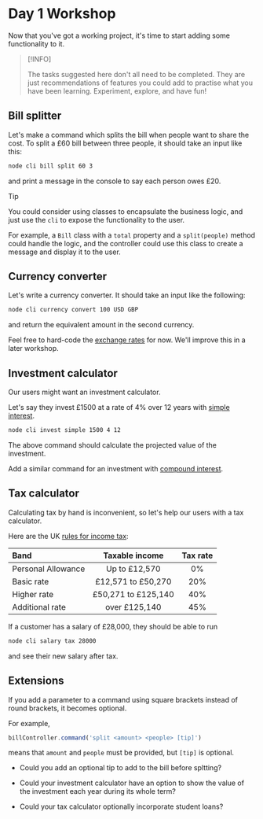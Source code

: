 # Day 1 Workshop

Now that you've got a working project, it's time to start adding some
functionality to it.

> [!INFO]
>
> The tasks suggested here don't all need to be completed. They are just
> recommendations of features you could add to practise what you have been
> learning. Experiment, explore, and have fun!

## Bill splitter

Let's make a command which splits the bill when people want to share the cost.
To split a £60 bill between three people, it should take an input like this:

```bash
node cli bill split 60 3
```

and print a message in the console to say each person owes £20.

> [!TIP]
>
> You could consider using classes to encapsulate the business logic, and just
> use the `cli` to expose the functionality to the user.
>
> For example, a `Bill` class with a `total` property and a `split(people)`
> method could handle the logic, and the controller could use this class to
> create a message and display it to the user.

## Currency converter

Let's write a currency converter. It should take an input like the following:

```bash
node cli currency convert 100 USD GBP
```

and return the equivalent amount in the second currency.

Feel free to hard-code the
[exchange rates](https://www.google.com/search?q=1+usd+to+gbp) for now. We'll
improve this in a later workshop.

## Investment calculator

Our users might want an investment calculator.

Let's say they invest £1500 at a rate of 4% over 12 years with
[simple interest](https://www.bbc.co.uk/bitesize/guides/zv9p34j/revision/2).

```bash
node cli invest simple 1500 4 12
```

The above command should calculate the projected value of the investment.

Add a similar command for an investment with
[compound interest](https://www.bbc.co.uk/bitesize/articles/z2jfp4j#zhv94xs).

## Tax calculator

Calculating tax by hand is inconvenient, so let's help our users with a tax
calculator.

Here are the UK [rules for income tax](https://www.gov.uk/income-tax-rates):

| Band               |   Taxable income    | Tax rate |
| :----------------- | :-----------------: | :------: |
| Personal Allowance |    Up to £12,570    |    0%    |
| Basic rate         | £12,571 to £50,270  |   20%    |
| Higher rate        | £50,271 to £125,140 |   40%    |
| Additional rate    |    over £125,140    |   45%    |

If a customer has a salary of £28,000, they should be able to run

```bash
node cli salary tax 28000
```

and see their new salary after tax.

## Extensions

If you add a parameter to a command using square brackets instead of round
brackets, it becomes optional.

For example,

```js
billController.command('split <amount> <people> [tip]')
```

means that `amount` and `people` must be provided, but `[tip]` is optional.

- Could you add an optional tip to add to the bill before spltting?

- Could your investment calculator have an option to show the value of the
  investment each year during its whole term?

- Could your tax calculator optionally incorporate student loans?
